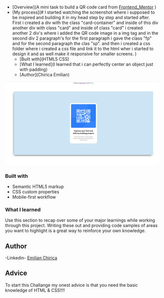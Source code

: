 - [Overview](A mini task to build a QR code card from [Frontend_Mentor](https://www.frontendmentor.io/challenges/qr-code-component-iux_sIO_H) )
- [My process](# I started watching the screenshot where i supposed to be inspired and building it in my head step by step and started after.
  First i created a div with the class "card-container" and inside of this div another div with class "card" and inside of class "card" i created another 2 div's where i added the QR code image in a img tag and in the second div 2 paragraph's for the first paragraph i gave the class "fp" and for the second paragraph the clas "sp". and then i created a css folder where i created a css file and link it to the html wher i started to design it and as well make it responsive for smaller screens. )
  - [Built with](HTML5 CSS)
  - [What I learned](I learned that i can perfectly center an object just with padding)
  - [Author](Chirica Emilian)

![](./images/solution.png)

### Built with

- Semantic HTML5 markup
- CSS custom properties
- Mobile-first workflow

### What I learned

Use this section to recap over some of your major learnings while working through this project. Writing these out and providing code samples of areas you want to highlight is a great way to reinforce your own knowledge.

## Author

-Linkedin- [Emilian Chirica](https://www.linkedin.com/in/emilian-chirica-39573a135/)

## Advice

To start this Challange my onest advice is that you need the basic knowledge of HTML & CSS!!!!
